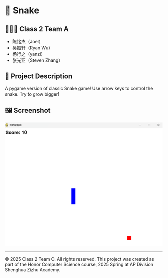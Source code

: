 # 📌 Snake

## 🧑‍🤝‍🧑 Class 2 Team A
- 陈铭杰（Joel）
- 吴振轩（Ryan Wu）
- 杨行之（yanzi）
- 张光亚（Steven Zhang）


## 📖 Project Description
A pygame version of classic Snake game! Use arrow keys to control the snake. Try to grow bigger!

## 🖼️ Screenshot

![Screenshot](screenshot.png)

---

© 2025 Class 2 Team O. All rights reserved.
This project was created as part of the Honor Computer Science course, 2025 Spring at AP Division Shenghua Zizhu Academy.

